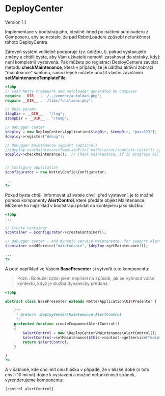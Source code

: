 DeployCenter
============
Version 1.1


Implementace v bootstrap.php, ideálně ihned po načtení autoloaderu z Composeru, aby se nestalo, že pád RobotLoadera způsobí nefunkčnost tohoto DeployCentra.

Zároveň systém volitelně podporuje tzv. údržbu, tj. pokud vystavujete změny a chtěli byste, aby Vám uživatelé nemohli zasahovat do stránky, když není kompletně vystavená. 
Pak můžete po registraci DeployCentera zavolat metodu **checkMaintenance**, která v případě, že je údržba aktivní zobrazí "mainteance" šablonu, samozřejmě můžete použít vlastní zavoláním **setMaintenanceTemplateFile**.


```php
<?php
// Load Nette Framework and autoloader generated by Composer
require __DIR__ . '/../vendor/autoload.php';
require __DIR__ . '/libs/functions.php';

// Base params
$logDir = __DIR__ . "/log";
$tempDir = __DIR__ . "/temp";

// Debugger center
$deploy = new DeployCenter\Application($logDir, $tempDir, "pass123");
$deploy->register("debug");

// Debugger maintenance support (optional)
//$deploy->setMaintenanceTemplateFile("path/to/our/template.latte"); // If we want own maintenance template
$deploy->checkMaintenance();  // Check maintenance, if in progress kill page and show maintenance template


// Configure application
$configurator = new Nette\Config\Configurator;

...
?>
```

Pokud byste chtěli informovat uživatele chvíli před vystavení, je to možné pomocí komponenty **AlertControl**, které předáte objekt Maintenance.
Můžeme ho například v bootstrapu přidat do kontejneru jako službu:

```php
<?php
...

// Create container
$container = $configurator->createContainer();

// Debugger center - add dynamic service Maintenance, for support AlertControl (optional)
$container->addService("maintenance", $deploy->getMaintenance());

...
?>
```

A poté například ve Vašem **BasePresenter** si vytvořit tuto komponentu:

> Pozn.: Bohužel zatím jsem nepřišel na způsob, jak se vyhnout volání kontextu, když je služba dynamicky předaná.

```php
<?php

abstract class BasePresenter extends Nette\Application\UI\Presenter {

	/**
	 * @return \DeployCenter\Maintenance\AlertControl
	 */
	protected function createComponentAlertControl()
	{
		$alertControl = new \DeployCenter\Maintenance\AlertControl();
		$alertControl->setMaintenance($this->context->getService("maintenance"));
		return $alertControl;
	}

}
?>
```
 
A v šabloně, kde chci mít onu hlášku v případě, že v blízké době (v tuto chvíli 10 minut) dojde k vystavení a možné nefunkčnosti stránek, vyrenderujeme komponentu:

```html
{control alertControl}
```

